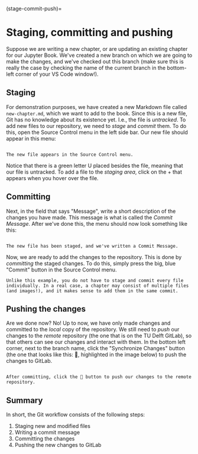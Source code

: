 (stage-commit-push)=
# Staging, committing and pushing

Suppose we are writing a new chapter, or are updating an existing chapter for our Jupyter Book. We've created a new branch on which we are going to make the changes, and we've checked out this branch (make sure this is really the case by checking the name of the current branch in the bottom-left corner of your VS Code window!).

## Staging
For demonstration purposes, we have created a new Markdown file called `new-chapter.md`, which we want to add to the book. Since this is a new file, Git has no knowledge about its existence yet. I.e., the file is *untracked*. To add new files to our repository, we need to *stage* and *commit* them. To do this, open the Source Control menu in the left side bar. Our new file should appear in this menu:

```{figure} ../images/git-new-file.png

The new file appears in the Source Control menu.
```

Notice that there is a green letter U placed besides the file, meaning that our file is untracked. To add a file to the *staging area*, click on the + that appears when you hover over the file. 

## Committing
Next, in the field that says "Message", write a short description of the changes you have made. This message is what is called the *Commit Message*. After we've done this, the menu should now look something like this:

```{figure} ../images/git-file-added.png

The new file has been staged, and we've written a Commit Message.
```

Now, we are ready to add the changes to the repository. This is done by *committing* the staged changes. To do this, simply press the big, blue "Commit" button in the Source Control menu. 

```{tip}
Unlike this example, you do not have to stage and commit every file individually. In a real case, a chapter may consist of multiple files (and images!), and it makes sense to add them in the same commit. 
```

## Pushing the changes
Are we done now? No! Up to now, we have only made changes and committed to the *local* copy of the repository. We still need to *push* our changes to the *remote* repository (the one that is on the TU Delft GitLab), so that others can see our changes and interact with them. In the bottom left corner, next to the branch name, click the "Synchronize Changes" button (the one that looks like this: 🔄, highlighted in the image below) to push the changes to GitLab.

```{figure} ../images/git-push.png

After committing, click the 🔄 button to push our changes to the remote repository.
```

## Summary
In short, the Git workflow consists of the following steps:

1. Staging new and modified files
2. Writing a commit message
3. Committing the changes
4. Pushing the new changes to GitLab